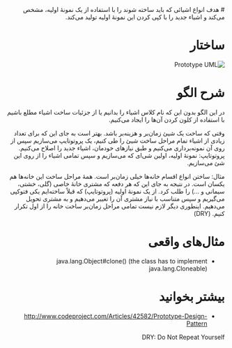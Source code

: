<div dir="rtl">
# هدف
انواع اشیائی که باید ساخته شوند را با استفاده از یک نمونهٔ اولیه، مشخص می‌کند و اشیاء جدید را با کپی کردن این نمونهٔ اولیه تولید می‌کند.

# ساختار
![Prototype UML](http://javaobsession.files.wordpress.com/2010/07/prototype-pattern1.png)

# شرح الگو
در این الگو بدون این که نام کلاس اشیاء را بدانیم یا از جزئیات ساخت اشیاء مطلع باشیم با استفاده از کلون کردن آن‌ها را ایجاد می‌کنیم.

وقتی که ساخت یک شیئ زمان‌بر و هزینه‌بر باشد. بهتر است به جای این که برای تعداد زیادی از اشیاء تمام مراحل ساخت شیئ را طی کنیم، یک پروتوتایپ می‌سازیم سپس از روی آن نمونه‌برداری می‌کنیم و طبق نیازهای خودمان، اشیاء جدید را اصلاح می‌کنیم.
پروتوتایپ: نمونهٔ اولیه، اولین شی‌ای که می‌سازیم و سپس تمامی اشیاء را از روی این شئ می‌سازیم.

مثال: ساختن انواع اقسام خانه‌ها خیلی زمان‌بر است. همهٔ مراحل ساخت این خانه‌ها هم یکسان است. در نتیجه به جای این که هر دفعه که مشتری خانهٔ خاصی (گلی، خشتی، سیمانی و ...) را طلب کرد. از یک نمونهٔ اولیه (پروتوتایپ) که قبلاً ساخته‌ایم یکی فتوکپی می‌گیریم و سپس متناسب با نیاز مشتری آن را تغییر می‌دهیم و به مشتری تحویل می‌دهیم. اینطوری دیگر لازم نیست تمامی مراحل زمان‌بر ساخت خانه را از اول تکرار کنیم. (DRY)

# مثال‌های واقعی
- java.lang.Object#clone() (the class has to implement java.lang.Cloneable)

# بیشتر بخوانید
- http://www.codeproject.com/Articles/42582/Prototype-Design-Pattern

DRY: Do Not Repeat Yourself



